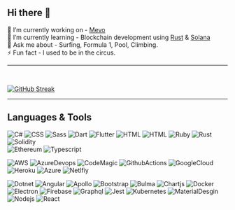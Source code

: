 ## Hi there 👋

<!--
**danielfoord/danielfoord** is a ✨ _special_ ✨ repository because its `README.md` (this file) appears on your GitHub profile.

Here are some ideas to get you started:

- 🔭 I’m currently working on ...
- 🌱 I’m currently learning ...
- 👯 I’m looking to collaborate on ...
- 🤔 I’m looking for help with ...
- 💬 Ask me about ...
- 📫 How to reach me: ...
- 😄 Pronouns: ...
- ⚡ Fun fact: ...
-->

🔭 I’m currently working on - [Mevo](https://mevo.me/)<br/>
🌱 I’m currently learning - Blockchain development using [Rust](https://www.rust-lang.org/) & [Solana](https://solana.com/)<br/>
💬 Ask me about - Surfing, Formula 1, Pool, Climbing.<br/>
⚡ Fun fact - I used to be in the circus.

<hr/>
<br/>

[![GitHub Streak](https://streak-stats.demolab.com/?user=danielfoord&theme=dark)](https://git.io/streak-stats&theme=dark)

<hr/>

## Languages & Tools

![C#](https://img.shields.io/badge/C%23-239120?style=for-the-badge&logo=csharp&logoColor=white)
![CSS](https://img.shields.io/badge/CSS3-1572B6?style=for-the-badge&logo=css3&logoColor=white)
![Sass](https://img.shields.io/badge/Sass-CC6699?style=for-the-badge&logo=sass&logoColor=white)
![Dart](https://img.shields.io/badge/Dart-0175C2?style=for-the-badge&logo=dart&logoColor=white)
![Flutter](https://img.shields.io/badge/Flutter-02569B?style=for-the-badge&logo=flutter&logoColor=white)
![HTML](https://img.shields.io/badge/HTML5-E34F26?style=for-the-badge&logo=html5&logoColor=white)
![HTML](https://img.shields.io/badge/JavaScript-323330?style=for-the-badge&logo=javascript&logoColor=F7DF1E)
![Ruby](https://img.shields.io/badge/Ruby-CC342D?style=for-the-badge&logo=ruby&logoColor=white)
![Rust](https://img.shields.io/badge/Rust-black?style=for-the-badge&logo=rust&logoColor=#E57324)
![Solidity](https://img.shields.io/badge/Solidity-e6e6e6?style=for-the-badge&logo=solidity&logoColor=black)\
![Ethereum](https://img.shields.io/badge/Ethereum-3C3C3D?style=for-the-badge&logo=Ethereum&logoColor=white)
![Typescript](https://img.shields.io/badge/TypeScript-007ACC?style=for-the-badge&logo=typescript&logoColor=white)

![AWS](https://img.shields.io/badge/Amazon_AWS-FF9900?style=for-the-badge&logo=amazonaws&logoColor=white)
![AzureDevops](https://img.shields.io/badge/Azure_DevOps-0078D7?style=for-the-badge&logo=azure-devops&logoColor=white)
![CodeMagic](https://img.shields.io/badge/Codemagic-F45E3F?style=for-the-badge&logo=Codemagic&logoColor=white)
![GithubActions](https://img.shields.io/badge/GitHub_Actions-2088FF?style=for-the-badge&logo=github-actions&logoColor=white)
![GoogleCloud](https://img.shields.io/badge/Google_Cloud-4285F4?style=for-the-badge&logo=google-cloud&logoColor=white)
![Heroku](https://img.shields.io/badge/Heroku-430098?style=for-the-badge&logo=heroku&logoColor=white)
![Azure](https://img.shields.io/badge/microsoft%20azure-0089D6?style=for-the-badge&logo=microsoft-azure&logoColor=white)
![Netlfiy](https://img.shields.io/badge/Netlify-00C7B7?style=for-the-badge&logo=netlify&logoColor=white)

![Dotnet](https://img.shields.io/badge/.NET-512BD4?style=for-the-badge&logo=dotnet&logoColor=white)
![Angular](https://img.shields.io/badge/Angular-DD0031?style=for-the-badge&logo=angular&logoColor=white)
![Apollo](https://img.shields.io/badge/Apollo%20GraphQL-311C87?&style=for-the-badge&logo=Apollo%20GraphQL&logoColor=white)
![Bootstrap](https://img.shields.io/badge/Bootstrap-563D7C?style=for-the-badge&logo=bootstrap&logoColor=white)
![Bulma](https://img.shields.io/badge/Bulma-00D1B2?style=for-the-badge&logo=Bulma&logoColor=white)
![Chartjs](https://img.shields.io/badge/Chart%20js-FF6384?style=for-the-badge&logo=chartdotjs&logoColor=white)
![Docker](https://img.shields.io/badge/Docker-2CA5E0?style=for-the-badge&logo=docker&logoColor=white)
![Electron](https://img.shields.io/badge/Electron-2B2E3A?style=for-the-badge&logo=electron&logoColor=9FEAF9)
![Firebase](https://img.shields.io/badge/firebase-ffca28?style=for-the-badge&logo=firebase&logoColor=black)
![Graphql](https://img.shields.io/badge/GraphQl-E10098?style=for-the-badge&logo=graphql&logoColor=white)
![Jest](https://img.shields.io/badge/Jest-C21325?style=for-the-badge&logo=jest&logoColor=white)
![Kubernetes](https://img.shields.io/badge/kubernetes-326ce5.svg?&style=for-the-badge&logo=kubernetes&logoColor=white)
![MaterialDesgin](https://img.shields.io/badge/material%20design-757575?style=for-the-badge&logo=material%20design&logoColor=white)
![Nodejs](https://img.shields.io/badge/Node%20js-339933?style=for-the-badge&logo=nodedotjs&logoColor=white)
![React](https://img.shields.io/badge/React-20232A?style=for-the-badge&logo=react&logoColor=61DAFB)




